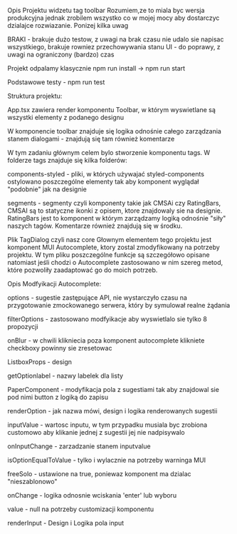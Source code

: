Opis Projektu widzetu tag toolbar
Rozumiem,ze to miala byc wersja produkcyjna jednak zrobilem wszystko co w mojej mocy aby dostarczyc dzialajce rozwiazanie. Ponizej kilka uwag

BRAKI - brakuje dużo testow, z uwagi na brak czasu nie udalo sie napisac wszystkiego, brakuje rowniez przechowywania stanu
UI - do poprawy, z uwagi na ograniczony (bardzo) czas

Projekt odpalamy klasycznie npm run install -> npm run start

Podstawowe testy - npm run test

Struktura projektu:

App.tsx zawiera render komponentu Toolbar, w którym wyswietlane są wszystki elementy z podanego designu

W komponencie toolbar znajduje się logika odnośnie całego zarządzania stanem dialogami - znajdują się tam również komentarze

W tym zadaniu głównym celem bylo stworzenie komponentu tags. W folderze tags znajduje się kilka folderów:

components-styled - pliki, w których używajać styled-components ostylowano poszczególne elementy tak aby komponent wyglądał "podobnie" jak na designie

segments - segmenty czyli komponenty takie jak CMSAi czy RatingBars, CMSAI są to statyczne ikonki z opisem, ktore znajdowaly sie na designie. RatingBars jest to komponent w którym zarządzamy logiką odnośnie "siły" naszych tagów. Komentarze również znajdują się w środku.

Plik TagDialog czyli nasz core
Głownym elementem tego projektu jest komponent MUI Autocomplete, ktory zostal zmodyfikowany na potrzeby projektu.
W tym pliku poszczególne funkcje są szczegółowo opisane natomiast jeśli chodzi o Autocomplete zastosowano w nim szereg metod, które pozwoliły zaadaptować go do moich potrzeb.

Opis Modfyikacji Autocomplete:

options - sugestie zastępujące API, nie wystarczyło czasu na przygotowanie zmockowanego serwera, który by symulował realne żądania

filterOptions - zastosowano modfyikacje aby wyswietlalo sie tylko 8 propozycji

onBlur - w chwili klikniecia poza komponent autocomplete klikniete checkboxy powinny sie zresetowac

ListboxProps - design

getOptionlabel - nazwy labelek dla listy

PaperComponent - modyfikacja pola z sugestiami tak aby znajdowal sie pod nimi button z logiką do zapisu

renderOption - jak nazwa mówi, design i logika renderowanych sugestii

inputValue - wartosc inputu, w tym przypadku musiala byc zrobiona customowo aby klikanie jednej z sugestii jej nie nadpisywalo

onInputChange - zarzadzanie stanem inputvalue

isOptionEqualToValue - tylko i wylacznie na potrzeby warninga MUI

freeSolo - ustawione na true, poniewaz komponent ma dzialac "nieszablonowo"

onChange - logika odnosnie wciskania 'enter' lub wyboru

value - null na potrzeby customizacji komponentu

renderInput - Design i Logika pola input
